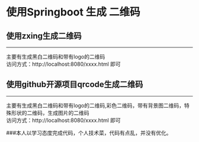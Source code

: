 # 使用Springboot 生成 二维码

## 使用zxing生成二维码
<hr>
主要有生成黑白二维码和带有logo的二维码<br>
访问方式：http://localhost:8080/xxxx.html 即可

## 使用github开源项目qrcode生成二维码
<hr>
主要有生成黑白二维码和带有logo的二维码,彩色二维码，带有背景图二维码，特殊形状的二维码，生成图片的二维码<br>
访问方式：http://localhost:8080/xxxx.html 即可

###本人以学习态度完成代码，个人技术菜，代码有点乱，并没有优化。
